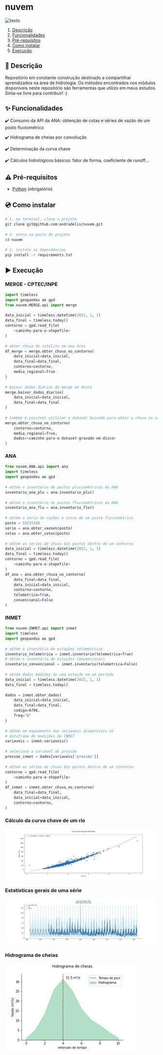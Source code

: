 # nuvem

![texto](https://img.shields.io/static/v1?label=linguagem&message=python&color=green&style=flat-square "linguagem")

1. [Descrição](#descrição)  
2. [Funcionalidades](#funcionalidades)  
3. [Pré-requisitos](#pré-requisitos)  
4. [Como instalar](#como-instalar)
4. [Execução](#execucao)


## :scroll: Descrição

Repositório em constante construção destinado a compartilhar aprendizados na área de hidrologia. Os métodos encontrados nos módulos disponíveis neste repositório são ferramentas que utilizo em meus estudos. Sinta-se livre para contribuir! :)


## :sparkles: Funcionalidades

:heavy_check_mark: Consumo da API da ANA: obtenção de cotas e séries de vazão de um posto fluviométrico

:heavy_check_mark: Hidrograma de cheias por convolução

:heavy_check_mark: Determinação da curva chave

:heavy_check_mark: Cálculos hidrológicos básicos: fator de forma, coeficiente de runoff...

## :warning: Pré-requisitos

- [Python](https://www.python.org/) (obrigatório)

## :cd: Como instalar

```bash
# 1. no terminal, clone o projeto
git clone git@github.com:andradelis/nuvem.git

# 2. entre na pasta do projeto
cd nuvem

# 3. instale as dependências
pip install -r requirements.txt
```

## :arrow_forward: Execução

### MERGE - CPTEC/INPE

```python
import timeless
import geopandas as gpd
from nuvem.MERGE.api import merge

data_inicial = timeless.datetime(2022, 1, 1)
data_final = timeless.today()
contorno = gpd.read_file(
    <caminho-para-o-shapefile>
)

# obter chuva de satélite em uma área
df_merge = merge.obter_chuva_no_contorno(
    data_inicial=data_inicial,
    data_final=data_final,
    contorno=contorno,
    media_regional=True
)

# baixar dados diários do merge em disco
merge.baixar_dados_diarios(
    data_inicial=data_inicial,
    data_final=data_final
)

# também é possível utilizar o dataset baixado para obter a chuva no contorno
merge.obter_chuva_no_contorno(
    contorno=contorno,
    media_regional=True,
    dados=<caminho-para-o-dataset-gravado-em-disco>
)

```
### ANA

```python
from nuvem.ANA.api import ana
import timeless
import geopandas as gpd

# obtém o inventário de postos pluviométricos da ANA
inventario_ana_plu = ana.inventario_plu()

# obtém o inventário de postos fluviométricos da ANA
inventario_ana_flu = ana.inventario_flu()

# obtém a série de vazões e cotas de um posto fluviométrico
posto = 58235100
serie = ana.obter_vazoes(posto)
cotas = ana.obter_cotas(posto)

# obtém as séries de chuva dos postos dentro de um contorno
data_inicial = timeless.datetime(2022, 1, 1)
data_final = timeless.today()
contorno = gpd.read_file(
    <caminho-para-o-shapefile>
)
df_ana = ana.obter_chuva_no_contorno(
    data_final=data_final,
    data_inicial=data_inicial,
    contorno=contorno,
    telemetrica=True,
    convencional=False
)
```

### INMET
```python
from nuvem.INMET.api import inmet
import timeless
import geopandas as gpd

# obtém o inventário de estações telemétricas
inventario_telemetrica = inmet.inventario(telemetrica=True)
# obtém o inventário de estações convencionais
inventario_convencional = inmet.inventario(telemetrica=False)

# obtém dados medidos de uma estação em um período
data_inicial = timeless.datetime(2022, 1, 1)
data_final = timeless.today()

dados = inmet.obter_dados(
    data_inicial=data_inicial,
    data_final=data_final,
    codigo=A706,
    freq="D"
)

# obtém um mapeamento das variáveis disponíveis no 
# dataframe de medições do INMET
variaveis = inmet.variaveis()

# seleciona a variável de pressão
pressao_inmet = dados[variaveis['pressão']]

# obtém as séries de chuva dos postos dentro de um contorno
contorno = gpd.read_file(
    <caminho-para-o-shapefile>
)
df_inmet = inmet.obter_chuva_no_contorno(
    data_final=data_final,
    data_inicial=data_inicial,
    contorno=contorno,
)
```
### Cálculo da curva chave de um rio
![alt text](https://github.com/andradelis/hidro-os/blob/main/exemplos/curva_chave.png?raw=true)


### Estatísticas gerais de uma série
![alt text](https://github.com/andradelis/hidro-os/blob/main/exemplos/serie_mlt.png?raw=true)


### Hidrograma de cheias
![alt text](https://github.com/andradelis/hidro-os/blob/main/exemplos/hidrograma.png?raw=true)

